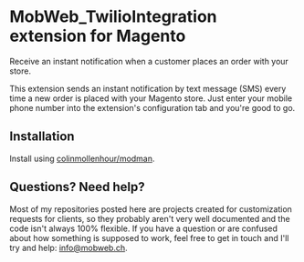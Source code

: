 # MobWeb_TwilioIntegration extension for Magento

Receive an instant notification when a customer places an order with your store.

This extension sends an instant notification by text message (SMS) every time a new order is placed with your Magento store. Just enter your mobile phone number into the extension's configuration tab and you're good to go.

## Installation

Install using [colinmollenhour/modman](https://github.com/colinmollenhour/modman/).

## Questions? Need help?

Most of my repositories posted here are projects created for customization requests for clients, so they probably aren't very well documented and the code isn't always 100% flexible. If you have a question or are confused about how something is supposed to work, feel free to get in touch and I'll try and help: [info@mobweb.ch](mailto:info@mobweb.ch).